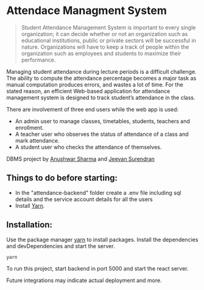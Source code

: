 # Attendace Managment System

> Student Attendance Management System is important to every single organization; it
> can decide whether or not an organization such as educational institutions, public or
> private sectors will be successful in nature. Organizations will have to keep a track of
> people within the organization such as employees and students to maximize their
> performance.

Managing student attendance during lecture periods is a difficult challenge. The ability to
compute the attendance percentage becomes a major task as manual computation produces
errors, and wastes a lot of time. For the stated reason, an efficient Web-based application
for attendance management system is designed to track student’s attendance in the class.

There are involvement of three end users while the web app is used:
- An admin user to manage classes, timetables, students, teachers and enrollment.
- A teacher user who observes the status of attendance of a class and mark attendance. 
- A student user who checks the attendance of themselves.

DBMS project by [Anushwar Sharma](https://github.com/Anushwar) and [Jeevan Surendran](https://github.com/jeevansurendran)

## Things to do before starting:
- In the "attendance-backend" folder create a .env file including sql details and the service account details for all the users
- Install [Yarn](https://yarnpkg.com/).
## Installation:

Use the package manager [yarn](https://yarnpkg.com/) to install packages.
Install the dependencies and devDependencies and start the server.

```bash
yarn
```

To run this project, start backend in port 5000 and start the react server.

Future integrations may indicate actual deployment and more.
